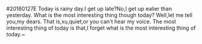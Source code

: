 #20160127E
Today is rainy day.I get up late?No,I get up ealier than yesterday.
What is the most interesting thing though today?
Well,let me tell you,my dears.
That is,xu,quiet,or you can't hear my voice.
The most interesting thing of today is that,I forget what is the most interesting thing of today.~